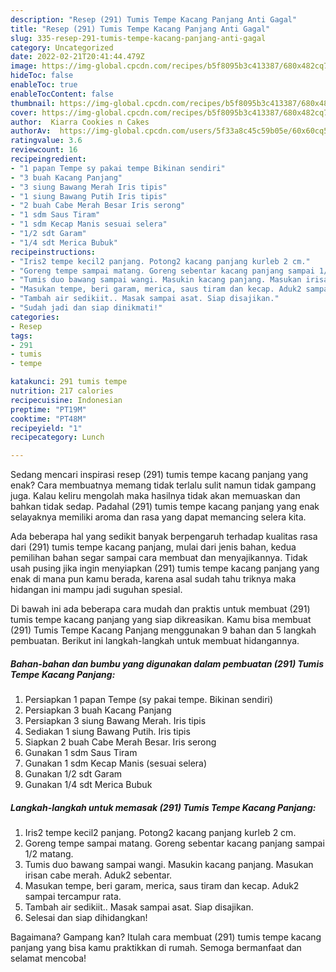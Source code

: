 ```yaml
---
description: "Resep (291) Tumis Tempe Kacang Panjang Anti Gagal"
title: "Resep (291) Tumis Tempe Kacang Panjang Anti Gagal"
slug: 335-resep-291-tumis-tempe-kacang-panjang-anti-gagal
category: Uncategorized
date: 2022-02-21T20:41:44.479Z
image: https://img-global.cpcdn.com/recipes/b5f8095b3c413387/680x482cq70/291-tumis-tempe-kacang-panjang-foto-resep-utama.jpg
hideToc: false
enableToc: true
enableTocContent: false
thumbnail: https://img-global.cpcdn.com/recipes/b5f8095b3c413387/680x482cq70/291-tumis-tempe-kacang-panjang-foto-resep-utama.jpg
cover: https://img-global.cpcdn.com/recipes/b5f8095b3c413387/680x482cq70/291-tumis-tempe-kacang-panjang-foto-resep-utama.jpg
author:  Kiarra Cookies n Cakes
authorAv:  https://img-global.cpcdn.com/users/5f33a8c45c59b05e/60x60cq50/avatar.jpg
ratingvalue: 3.6
reviewcount: 16
recipeingredient:
- "1 papan Tempe sy pakai tempe Bikinan sendiri"
- "3 buah Kacang Panjang"
- "3 siung Bawang Merah Iris tipis"
- "1 siung Bawang Putih Iris tipis"
- "2 buah Cabe Merah Besar Iris serong"
- "1 sdm Saus Tiram"
- "1 sdm Kecap Manis sesuai selera"
- "1/2 sdt Garam"
- "1/4 sdt Merica Bubuk"
recipeinstructions:
- "Iris2 tempe kecil2 panjang. Potong2 kacang panjang kurleb 2 cm."
- "Goreng tempe sampai matang. Goreng sebentar kacang panjang sampai 1/2 matang."
- "Tumis duo bawang sampai wangi. Masukin kacang panjang. Masukan irisan cabe merah. Aduk2 sebentar."
- "Masukan tempe, beri garam, merica, saus tiram dan kecap. Aduk2 sampai tercampur rata."
- "Tambah air sedikiit.. Masak sampai asat. Siap disajikan."
- "Sudah jadi dan siap dinikmati!"
categories:
- Resep
tags:
- 291
- tumis
- tempe

katakunci: 291 tumis tempe 
nutrition: 217 calories
recipecuisine: Indonesian
preptime: "PT19M"
cooktime: "PT48M"
recipeyield: "1"
recipecategory: Lunch

---
```



Sedang mencari inspirasi resep (291) tumis tempe kacang panjang yang enak? Cara membuatnya memang tidak terlalu sulit namun tidak gampang juga. Kalau keliru mengolah maka hasilnya tidak akan memuaskan dan bahkan tidak sedap. Padahal (291) tumis tempe kacang panjang yang enak selayaknya memiliki aroma dan rasa yang dapat memancing selera kita.




Ada beberapa hal yang sedikit banyak berpengaruh terhadap kualitas rasa dari (291) tumis tempe kacang panjang, mulai dari jenis bahan, kedua pemilihan bahan segar sampai cara membuat dan menyajikannya. Tidak usah pusing jika ingin menyiapkan (291) tumis tempe kacang panjang yang enak di mana pun kamu berada, karena asal sudah tahu triknya maka hidangan ini mampu jadi suguhan spesial.


Di bawah ini ada beberapa cara mudah dan praktis untuk membuat (291) tumis tempe kacang panjang yang siap dikreasikan. Kamu bisa membuat (291) Tumis Tempe Kacang Panjang menggunakan 9 bahan dan 5 langkah pembuatan. Berikut ini langkah-langkah untuk membuat hidangannya.

<!--inarticleads1-->

##### Bahan-bahan dan bumbu yang digunakan dalam pembuatan (291) Tumis Tempe Kacang Panjang:

1. Persiapkan 1 papan Tempe (sy pakai tempe. Bikinan sendiri)
1. Persiapkan 3 buah Kacang Panjang
1. Persiapkan 3 siung Bawang Merah. Iris tipis
1. Sediakan 1 siung Bawang Putih. Iris tipis
1. Siapkan 2 buah Cabe Merah Besar. Iris serong
1. Gunakan 1 sdm Saus Tiram
1. Gunakan 1 sdm Kecap Manis (sesuai selera)
1. Gunakan 1/2 sdt Garam
1. Gunakan 1/4 sdt Merica Bubuk




<!--inarticleads2-->

##### Langkah-langkah untuk memasak (291) Tumis Tempe Kacang Panjang:

1. Iris2 tempe kecil2 panjang. Potong2 kacang panjang kurleb 2 cm.
1. Goreng tempe sampai matang. Goreng sebentar kacang panjang sampai 1/2 matang.
1. Tumis duo bawang sampai wangi. Masukin kacang panjang. Masukan irisan cabe merah. Aduk2 sebentar.
1. Masukan tempe, beri garam, merica, saus tiram dan kecap. Aduk2 sampai tercampur rata.
1. Tambah air sedikiit.. Masak sampai asat. Siap disajikan.
1. Selesai dan siap dihidangkan!



Bagaimana? Gampang kan? Itulah cara membuat (291) tumis tempe kacang panjang yang bisa kamu praktikkan di rumah. Semoga bermanfaat dan selamat mencoba!
